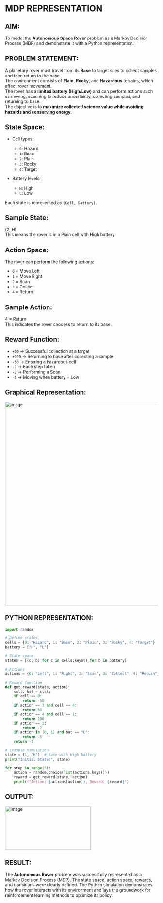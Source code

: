 # MDP REPRESENTATION

## AIM:
To model the **Autonomous Space Rover** problem as a Markov Decision Process (MDP) and demonstrate it with a Python representation.

## PROBLEM STATEMENT:
A planetary rover must travel from its **Base** to target sites to collect samples and then return to the base.   
The environment consists of **Plain**, **Rocky**, and **Hazardous** terrains, which affect rover movement.  
The rover has a **limited battery (High/Low)** and can perform actions such as moving, scanning to reduce uncertainty, collecting samples, and returning to base.  
The objective is to **maximize collected science value while avoiding hazards and conserving energy**.

## State Space:
- Cell types:  
  - `0`: Hazard  
  - `1`: Base  
  - `2`: Plain  
  - `3`: Rocky  
  - `4`: Target  

- Battery levels:  
  - `H`: High  
  - `L`: Low  

Each state is represented as `(Cell, Battery)`.

## Sample State:
(2, H)  
This means the rover is in a Plain cell with High battery.

## Action Space:
The rover can perform the following actions:  
- `0` = Move Left  
- `1` = Move Right  
- `2` = Scan  
- `3` = Collect  
- `4` = Return  

## Sample Action:
4 = Return  
This indicates the rover chooses to return to its base.

## Reward Function:
- `+50` → Successful collection at a target  
- `+100` → Returning to base after collecting a sample  
- `-50` → Entering a hazardous cell  
- `-1` → Each step taken  
- `-2` → Performing a Scan  
- `-5` → Moving when battery = Low  

## Graphical Representation:
<img width="964" height="669" alt="image" src="https://github.com/user-attachments/assets/d26390bf-c8a3-479c-a17a-88ad397f9b3e" />


## PYTHON REPRESENTATION:
```python
import random

# Define states
cells = {0: "Hazard", 1: "Base", 2: "Plain", 3: "Rocky", 4: "Target"}
battery = ["H", "L"]

# State space
states = [(c, b) for c in cells.keys() for b in battery]

# Actions
actions = {0: "Left", 1: "Right", 2: "Scan", 3: "Collect", 4: "Return"}

# Reward function
def get_reward(state, action):
    cell, bat = state
    if cell == 0:
        return -50
    if action == 3 and cell == 4:
        return 50
    if action == 4 and cell == 1:
        return 100
    if action == 2:
        return -2
    if action in [0, 1] and bat == "L":
        return -5
    return -1

# Example simulation
state = (1, "H")  # Base with High battery
print("Initial State:", state)

for step in range(5):
    action = random.choice(list(actions.keys()))
    reward = get_reward(state, action)
    print(f"Action: {actions[action]}, Reward: {reward}")
```

## OUTPUT:
<img width="282" height="144" alt="image" src="https://github.com/user-attachments/assets/f0bd51ce-91b7-4244-8437-fab3cd0ffd1e" />

## RESULT:
The **Autonomous Rover** problem was successfully represented as a Markov Decision Process (MDP). The state space, action space, rewards, and transitions were clearly defined. The Python simulation demonstrates how the rover interacts with its environment and lays the groundwork for reinforcement learning methods to optimize its policy.
